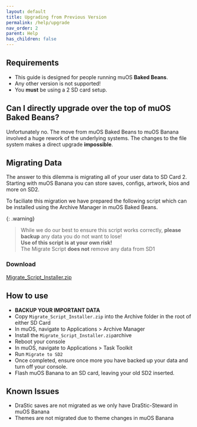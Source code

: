 ```yaml
---
layout: default
title: Upgrading from Previous Version
permalink: /help/upgrade
nav_order: 2
parent: Help
has_children: false
---
```


## Requirements
- This guide is designed for people running muOS **Baked Beans**.
- Any other version is not supported!
- You **must** be using a 2 SD card setup.

## Can I directly upgrade over the top of muOS Baked Beans?
Unfortunately no.
The move from muOS Baked Beans to muOS Banana involved a huge rework of the underlying systems.
The changes to the file system makes a direct upgrade **impossible**.

## Migrating Data
The answer to this dilemma is migrating all of your user data to SD Card 2.
Starting with muOS Banana you can store saves, configs, artwork, bios and more on SD2.

To faciliate this migration we have prepared the following script which can be installed using the Archive Manager in muOS Baked Beans.

{: .warning}
> While we do our best to ensure this script works correctly, **please backup** any data you do not want to lose!  
> **Use of this script is at your own risk!**  
> The Migrate Script **does not** remove any data from SD1

### Download
[Migrate_Script_Installer.zip](https://github.com/antiKk/muOS-docs/raw/refs/heads/banana/help/assets/files/Migrate_Script_Installer.zip)

## How to use
- **BACKUP YOUR IMPORTANT DATA**
- Copy ``Migrate_Script_Installer.zip`` into the Archive folder in the root of either SD Card
- In muOS, navigate to Applications > Archive Manager
- Install the ``Migrate_Script_Installer.zip``archive
- Reboot your console
- In muOS, navigate to Applications > Task Toolkit
- Run ``Migrate to SD2``
- Once completed, ensure once more you have backed up your data and turn off your console.
- Flash muOS Banana to an SD card, leaving your old SD2 inserted.

## Known Issues
- DraStic saves are not migrated as we only have DraStic-Steward in muOS Banana
- Themes are not migrated due to theme changes in muOS Banana

<div itemscope itemtype="https://schema.org/WebSite">
  <meta itemprop="url" content="https://muos.dev"/>
  <meta itemprop="name" content="muOS - Custom Firmware"/>
</div>
